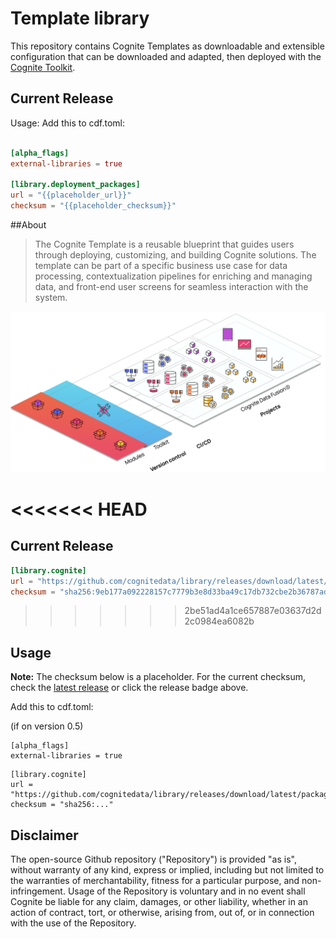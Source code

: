 # Template library

This repository contains Cognite Templates as downloadable and extensible
configuration that can be downloaded and adapted, then deployed with the
[Cognite Toolkit](https://docs.cognite.com/cdf/deploy/cdf_toolkit/).

## Current Release

Usage: Add this to cdf.toml:

```toml

[alpha_flags] 
external-libraries = true

[library.deployment_packages]
url = "{{placeholder_url}}"
checksum = "{{placeholder_checksum}}"

```

##About

> The Cognite Template is a reusable blueprint that guides users through
> deploying, customizing, and building Cognite solutions. The template can be
> part of a specific business use case for data processing, contextualization
> pipelines for enriching and managing data, and front-end user screens for
> seamless interaction with the system.

![Cognite Toolkit Template Modules](templates.png)

<<<<<<< HEAD
=======
## Current Release


```toml
[library.cognite]
url = "https://github.com/cognitedata/library/releases/download/latest/packages.zip"
checksum = "sha256:9eb177a092228157c7779b3e8d33ba49c17db732cbe2b36787ad67db0baeb49a"
```
>>>>>>> 2be51ad4a1ce657887e03637d2d2c0984ea6082b

## Usage

**Note:** The checksum below is a placeholder. For the current checksum, check the [latest release](https://github.com/cognitedata/library/releases/latest) or click the release badge above.

Add this to cdf.toml:

(if on version 0.5)
```
[alpha_flags] 
external-libraries = true
```

```
[library.cognite]
url = "https://github.com/cognitedata/library/releases/download/latest/packages.zip"
checksum = "sha256:..."
```
## Disclaimer

The open-source Github repository ("Repository") is provided "as is", without
warranty of any kind, express or implied, including but not limited to the
warranties of merchantability, fitness for a particular purpose, and
non-infringement. Usage of the Repository is voluntary and in no event shall
Cognite be liable for any claim, damages, or other liability, whether in an
action of contract, tort, or otherwise, arising from, out of, or in connection
with the use of the Repository.
